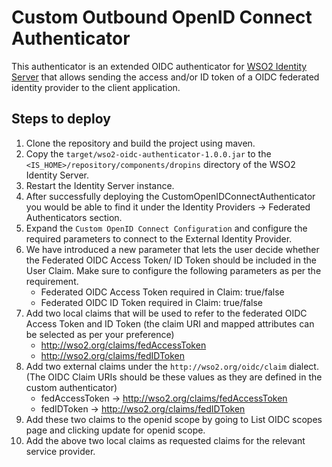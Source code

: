 # Custom Outbound OpenID Connect Authenticator

This authenticator is an extended OIDC authenticator for [WSO2 Identity Server](https://wso2.com/identity-server/)
that allows sending the access and/or ID token of a OIDC federated identity provider to the client application.

## Steps to deploy

1. Clone the repository and build the project using maven.
2. Copy the `target/wso2-oidc-authenticator-1.0.0.jar` to the `<IS_HOME>/repository/components/dropins` directory of the WSO2 Identity Server.
3. Restart the Identity Server instance.
4. After successfully deploying the CustomOpenIDConnectAuthenticator you would be able to find it under the Identity Providers -> Federated Authenticators section.
5. Expand the `Custom OpenID Connect Configuration` and configure the required parameters to connect to the External Identity Provider.
6. We have introduced a new parameter that lets the user decide whether the Federated OIDC Access Token/ ID Token should be included in the User Claim. Make sure to configure the following parameters as per the requirement.
   - Federated OIDC Access Token required in Claim: true/false
   - Federated OIDC ID Token required in Claim: true/false
7. Add two local claims that will be used to refer to the federated OIDC Access Token and ID Token (the claim URI and mapped attributes can be selected as per your preference)
   - http://wso2.org/claims/fedAccessToken
   - http://wso2.org/claims/fedIDToken
8. Add two external claims under the `http://wso2.org/oidc/claim` dialect. (The OIDC Claim URIs should be these values as they are defined in the custom authenticator)
   - fedAccessToken -> http://wso2.org/claims/fedAccessToken
   - fedIDToken -> http://wso2.org/claims/fedIDToken
9. Add these two claims to the openid scope by going to List OIDC scopes page and clicking update for openid scope.
10. Add the above two local claims as requested claims for the relevant service provider.